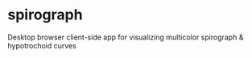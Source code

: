 # spirograph
Desktop browser client-side app for visualizing multicolor spirograph &amp; hypotrochoid curves
